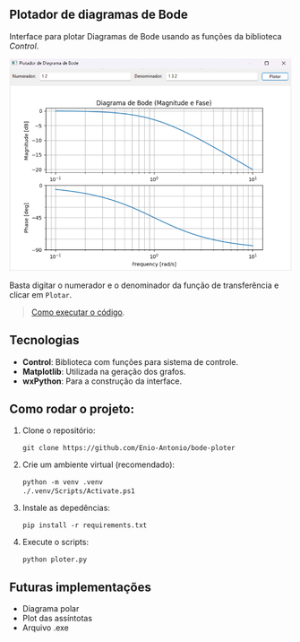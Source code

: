 ## Plotador de diagramas de Bode
Interface para plotar Diagramas de Bode usando as funções da biblioteca *Control*.

![Print da interface](assets/print.png)

Basta digitar o numerador e o denominador da função de transferência e clicar em ```Plotar```.

> [Como executar o código](#como-rodar-o-projeto).
## Tecnologias
* __Control__: Biblioteca com funções para sistema de controle.
* __Matplotlib__: Utilizada na geração dos grafos.
* __wxPython__: Para a construção da interface.
## Como rodar o projeto:
1. Clone o repositório:
    ```
    git clone https://github.com/Enio-Antonio/bode-ploter
    ```
1. Crie um ambiente virtual (recomendado):
    ```
    python -m venv .venv
    ./.venv/Scripts/Activate.ps1
    ```
1. Instale as depedências:
    ```
    pip install -r requirements.txt
    ```
1. Execute o scripts:
    ```
    python ploter.py
    ```
## Futuras implementações
* Diagrama polar
* Plot das assíntotas
* Arquivo .exe
